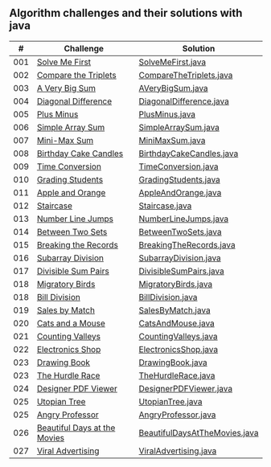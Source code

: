 ## Algorithm challenges and their solutions with java

|  #  | Challenge                                                                                                                     | Solution                                                                              |
| :-: | ----------------------------------------------------------------------------------------------------------------------------- | --------------------------------------------------------------------------------------|
| 001 | [Solve Me First](https://www.hackerrank.com/challenges/solve-me-first/problem?isFullScreen=true)                            | [SolveMeFirst.java](./algorithm-challenges-java/SolveMeFirst.java)                    |
| 002 | [Compare the Triplets](https://www.hackerrank.com/challenges/compare-the-triplets/problem?isFullScreen=true)                            | [CompareTheTriplets.java](./algorithm-challenges-java/CompareTheTriplets.java)                    |
| 003 | [A Very Big Sum](https://www.hackerrank.com/challenges/a-very-big-sum/problem?isFullScreen=true)                            | [AVeryBigSum.java](./algorithm-challenges-java/AVeryBigSum.java)                    |
| 004 | [Diagonal Difference](https://www.hackerrank.com/challenges/diagonal-difference/problem?isFullScreen=true)                            | [DiagonalDifference.java](./algorithm-challenges-java/DiagonalDifference.java)                    |
| 005 | [Plus Minus](https://www.hackerrank.com/challenges/plus-minus/problem?isFullScreen=true)                            | [PlusMinus.java](./algorithm-challenges-java/PlusMinus.java)                    |
| 006 | [Simple Array Sum](https://www.hackerrank.com/challenges/simple-array-sum/problem?isFullScreen=true)                            | [SimpleArraySum.java](./algorithm-challenges-java/SimpleArraySum.java)                    |
| 007 | [Mini-Max Sum](https://www.hackerrank.com/challenges/mini-max-sum/problem?isFullScreen=true)                            | [MiniMaxSum.java](./algorithm-challenges-java/MiniMaxSum.java)                    |
| 008 | [Birthday Cake Candles](https://www.hackerrank.com/challenges/birthday-cake-candles/problem?isFullScreen=true)                            | [BirthdayCakeCandles.java](./algorithm-challenges-java/BirthdayCakeCandles.java)                    |
| 009 | [Time Conversion](https://www.hackerrank.com/challenges/time-conversion/problem?isFullScreen=true)                            | [TimeConversion.java](./algorithm-challenges-java/TimeConversion.java)                    |
| 010 | [Grading Students](https://www.hackerrank.com/challenges/grading/problem?isFullScreen=true)                            | [GradingStudents.java](./algorithm-challenges-java/GradingStudents.java)                    |
| 011 | [Apple and Orange](https://www.hackerrank.com/challenges/apple-and-orange/problem?isFullScreen=true)                            | [AppleAndOrange.java](./algorithm-challenges-java/AppleAndOrange.java)                    |
| 012 | [Staircase](https://www.hackerrank.com/challenges/staircase/problem?isFullScreen=true)                            | [Staircase.java](./algorithm-challenges-java/Staircase.java)                    |
| 013 | [Number Line Jumps](https://www.hackerrank.com/challenges/kangaroo/problem?isFullScreen=true)                            | [NumberLineJumps.java](./algorithm-challenges-java/NumberLineJumps.java)                    |
| 014 | [Between Two Sets](https://www.hackerrank.com/challenges/between-two-sets/problem?isFullScreen=true)                            | [BetweenTwoSets.java](./algorithm-challenges-java/BetweenTwoSets.java)                    |
| 015 | [Breaking the Records](https://www.hackerrank.com/challenges/breaking-best-and-worst-records/problem?isFullScreen=true)                            | [BreakingTheRecords.java](./algorithm-challenges-java/BreakingTheRecords.java)                    |
| 016 | [Subarray Division](https://www.hackerrank.com/challenges/the-birthday-bar/problem?isFullScreen=true)                            | [SubarrayDivision.java](./algorithm-challenges-java/SubarrayDivision.java)                    |
| 017 | [Divisible Sum Pairs](https://www.hackerrank.com/challenges/divisible-sum-pairs/problem?isFullScreen=true)                            | [DivisibleSumPairs.java](./algorithm-challenges-java/DivisibleSumPairs.java)                    |
| 018 | [Migratory Birds](https://www.hackerrank.com/challenges/migratory-birds/problem?isFullScreen=true)                            | [MigratoryBirds.java](./algorithm-challenges-java/MigratoryBirds.java)                    |
| 018 | [Bill Division](https://www.hackerrank.com/challenges/bon-appetit/problem?isFullScreen=true)                            | [BillDivision.java](./algorithm-challenges-java/BillDivision.java)                    |
| 019 | [Sales by Match](https://www.hackerrank.com/challenges/sock-merchant/problem?isFullScreen=true)                            | [SalesByMatch.java](./algorithm-challenges-java/SalesByMatch.java)                    |
| 020 | [Cats and a Mouse](https://www.hackerrank.com/challenges/cats-and-a-mouse/problem?isFullScreen=true)                            | [CatsAndMouse.java](./algorithm-challenges-java/CatsAndMouse.java)                    |
| 021 | [Counting Valleys](https://www.hackerrank.com/challenges/counting-valleys/problem?isFullScreen=true)                            | [CountingValleys.java](./algorithm-challenges-java/CountingValleys.java)                    |
| 022 | [Electronics Shop](https://www.hackerrank.com/challenges/electronics-shop/problem?isFullScreen=true)                            | [ElectronicsShop.java](./algorithm-challenges-java/ElectronicsShop.java)                    |
| 023 | [Drawing Book](https://www.hackerrank.com/challenges/drawing-book/problem?isFullScreen=true)                            | [DrawingBook.java](./algorithm-challenges-java/DrawingBook.java)                    |
| 023 | [The Hurdle Race](https://www.hackerrank.com/challenges/the-hurdle-race/problem?isFullScreen=true)                            | [TheHurdleRace.java](./algorithm-challenges-java/TheHurdleRace.java)                    |
| 024 | [Designer PDF Viewer](https://www.hackerrank.com/challenges/designer-pdf-viewer/problem?isFullScreen=true)                            | [DesignerPDFViewer.java](./algorithm-challenges-java/DesignerPDFViewer.java)                    |
| 025 | [Utopian Tree](https://www.hackerrank.com/challenges/utopian-tree/problem?isFullScreen=true)                            | [UtopianTree.java](./algorithm-challenges-java/UtopianTree.java)                    |
| 025 | [Angry Professor](https://www.hackerrank.com/challenges/angry-professor/problem?isFullScreen=true)                            | [AngryProfessor.java](./algorithm-challenges-java/AngryProfessor.java)                    |
| 026 | [Beautiful Days at the Movies](https://www.hackerrank.com/challenges/beautiful-days-at-the-movies/problem?isFullScreen=true)                            | [BeautifulDaysAtTheMovies.java](./algorithm-challenges-java/BeautifulDaysAtTheMovies.java)                    |
| 027 | [Viral Advertising](https://www.hackerrank.com/challenges/strange-advertising/problem?isFullScreen=true)                            | [ViralAdvertising.java](./algorithm-challenges-java/ViralAdvertising.java)                    |